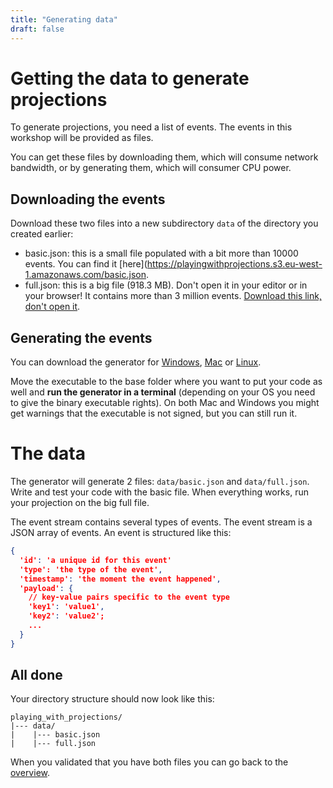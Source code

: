 ```yaml
---
title: "Generating data"
draft: false
---
```

# Getting the data to generate projections

To generate projections, you need a list of events. The events in this workshop will be provided as files.

You can get these files by downloading them, which will consume network bandwidth, or by generating them, which will consumer CPU power.

## Downloading the events
Download these two files into a new subdirectory `data` of the directory you created earlier:
- basic.json: this is a small file populated with a bit more than 10000 events. You can find it [here](https://playingwithprojections.s3.eu-west-1.amazonaws.com/basic.json.
- full.json: this is a big file (918.3 MB). Don't open it in your editor or in your browser! It contains more than 3 million events. [Download this link, don't open it](https://playingwithprojections.s3.eu-west-1.amazonaws.com/full.json).

## Generating the events

You can download the generator for [Windows](/download/windows/generator.exe), [Mac](/download/mac/generator.exe) or [Linux](/download/linux/generator.exe).

Move the executable to the base folder where you want to put your code as well and **run the generator
in a terminal** (depending on your OS you need to give the binary executable rights). On both Mac and Windows you might get warnings that the executable is not signed,
but you can still run it.

# The data

The generator will generate 2 files: `data/basic.json` and `data/full.json`. Write and test your code with the basic file. When
everything works, run your projection on the big full file.

The event stream contains several types of events. The event stream is a JSON array of events. An event is structured like this:

```json
{
  'id': 'a unique id for this event'
  'type': 'the type of the event',
  'timestamp': 'the moment the event happened',
  'payload': {
    // key-value pairs specific to the event type
    'key1': 'value1',
    'key2': 'value2';
    ...
  }
}
```

## All done

Your directory structure should now look like this:
```
playing_with_projections/
|--- data/
|    |--- basic.json
|    |--- full.json
```

When you validated that you have both files you can go back to the [overview](/).
